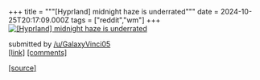 +++
title = """[Hyprland] midnight haze is underrated"""
date = 2024-10-25T20:17:09.000Z
tags = ["reddit","wm"]
+++
[![[Hyprland] midnight haze is underrated](https://preview.redd.it/blchewr8nywd1.png?width=640&crop=smart&auto=webp&s=add4143b427372501763c25f9b2b5c7454f40c65 "[Hyprland] midnight haze is underrated")](https://www.reddit.com/r/unixporn/comments/1gc3ns2/hyprland_midnight_haze_is_underrated/)

submitted by [/u/GalaxyVinci05](https://www.reddit.com/user/GalaxyVinci05)  
[\[link\]](https://i.redd.it/blchewr8nywd1.png) [\[comments\]](https://www.reddit.com/r/unixporn/comments/1gc3ns2/hyprland_midnight_haze_is_underrated/)

[[source]](https://www.reddit.com/r/unixporn/comments/1gc3ns2/hyprland_midnight_haze_is_underrated/)
